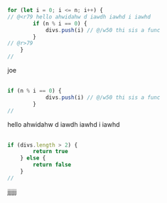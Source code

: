 
~~~js
for (let i = 0; i <= n; i++) {
// @<r79 hello ahwidahw d iawdh iawhd i iawhd 
        if (n % i == 0) {
            divs.push(i) // @/w50 thi sis a func
        }
// @r>79
    }
//
~~~ 
joe<br> <br>

~~~js
if (n % i == 0) {
            divs.push(i) // @/w50 thi sis a func
        }
//
~~~ 
hello ahwidahw d iawdh iawhd i iawhd <br> <br>

~~~js
if (divs.length > 2) {
        return true
    } else {
        return false 
    }
//
~~~ 
jjjjjj<br> <br>
